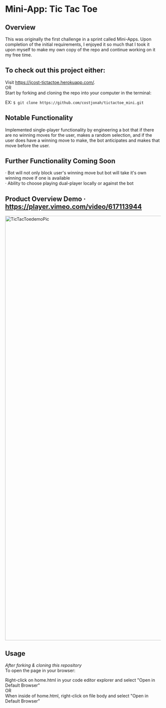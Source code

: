 # Mini-App: Tic Tac Toe

## Overview
This was originally the first challenge in a sprint called Mini-Apps. Upon completion of the initial requirements, I enjoyed it so much that I took it upon myself to make my own copy of the repo and continue working on it my free time.

## To check out this project either:

Visit https://jcost-tictactoe.herokuapp.com/. <br />
OR <br />
Start by forking and cloning the repo into your computer in the terminal:

EX: `$ git clone https://github.com/costjonah/tictactoe_mini.git`

## Notable Functionality
Implemented single-player functionality by engineering a bot that if there are no winning moves for the user, makes a random selection, and if the user does have a winning move to make, the bot anticipates and makes that move before the user.

## Further Functionality Coming Soon
· Bot will not only block user's winning move but bot will take it's own winning move if one is available <br />
· Ability to choose playing dual-player locally or against the bot

## Product Overview Demo · https://player.vimeo.com/video/617113944
<img width="1376" alt="TicTacToedemoPic" src="https://user-images.githubusercontent.com/72520699/135132180-266d3e8a-986f-4fcb-aa63-ecb01dfbecf9.png">

## Usage
*After forking & cloning this repository* <br />
To open the page in your browser:

Right-click on home.html in your code editor explorer and select "Open in Default Browser" <br />
OR <br />
When inside of home.html, right-click on file body and select "Open in Default Browser"

